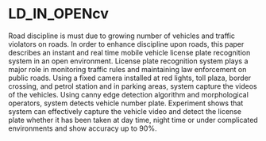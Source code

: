 # LD_IN_OPENcv

Road discipline is must due to growing number of vehicles and traffic violators on roads. In order to enhance discipline upon roads, 
this paper describes an instant and real time mobile vehicle license plate recognition system in an open environment. License plate
recognition system plays a major role in monitoring traffic rules and maintaining law enforcement on public roads. Using a fixed camera 
installed at red lights, toll plaza, border crossing, and petrol station and in parking areas, system capture the videos of the vehicles.
Using canny edge detection algorithm and morphological operators, system detects vehicle number plate. Experiment shows that system can
effectively capture the vehicle video and detect the license plate whether it has been taken at day time, night time or under complicated 
environments and show accuracy up to 90%.

